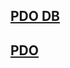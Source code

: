 ## [PDO DB](https://gist.github.com/bradtraversy/a77931605ba9b7cf3326644e75530464)

## [PDO](https://gist.github.com/bradtraversy/147443539b7e1afafa17e6392f072720)